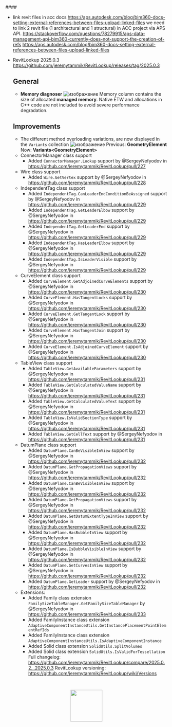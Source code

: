 <head>
<meta http-equiv="Content-Type" content="text/html; charset=utf-8">
<link rel="stylesheet" type="text/css" href="bc.css">
<!-- https://highlightjs.org/#usage
<link rel="stylesheet" href="https://cdnjs.cloudflare.com/ajax/libs/highlight.js/11.9.0/styles/default.min.css">
<script src="https://cdnjs.cloudflare.com/ajax/libs/highlight.js/11.9.0/highlight.min.js"></script>
<script>hljs.highlightAll();</script>
-->

<!-- https://prismjs.com -->
<link href="https://cdn.jsdelivr.net/npm/prismjs@1.29.0/themes/prism.min.css" rel="stylesheet" />
<script src="https://cdn.jsdelivr.net/npm/prismjs@1.29.0/components/prism-core.min.js"></script>
<script src="https://cdn.jsdelivr.net/npm/prismjs@1.29.0/plugins/autoloader/prism-autoloader.min.js"></script>
<style> code[class*=language-], pre[class*=language-] { font-size : 90%; } </style>
</head>

<!---


twitter:

 the @AutodeskRevit #RevitAPI #BIM @DynamoBIM

...

linkedin:

#BIM #DynamoBIM #AutodeskAPS #Revit #API #IFC #SDK #Autodesk #AEC #adsk

the [Revit API discussion forum](http://forums.autodesk.com/t5/revit-api-forum/bd-p/160) thread

<center>
<img src="img/" alt="" title="" width="600"/>
<p style="font-size: 80%; font-style:italic"></p>
</center>

-->

###


####<a name="2"></a>

- link revit files in acc docs
  https://aps.autodesk.com/blog/bim360-docs-setting-external-references-between-files-upload-linked-files
  we need to link 2 revit file (1 architectural and 1 structural) in ACC project via APS API.
  https://stackoverflow.com/questions/78279915/aps-data-management-api-bim360-currently-does-not-support-the-creation-of-refs
  https://aps.autodesk.com/blog/bim360-docs-setting-external-references-between-files-upload-linked-files

- RevitLookup 2025.0.3
  https://github.com/jeremytammik/RevitLookup/releases/tag/2025.0.3
  ## General
  - **Memory diagnoser**
    ![изображение](https://github.com/jeremytammik/RevitLookup/assets/20504884/dfa0fc23-5a63-452d-8a73-25009424c99c)
    Memory column contains the size of allocated **managed memory**.
    Native ETW and allocations in C++ code are not included to avoid severe performance degradation.
  ## Improvements
  - The different method overloading variations, are now displayed in the `Variants` collection
    ![изображение](https://github.com/jeremytammik/RevitLookup/assets/20504884/22d8c84b-097c-4da3-9dfa-f091a6de9b7f)
    Previous: **GeometryElement**
    Now: **Variants\<GeometryElement\>**
  - ConnectorManager class support
      - Added `ConnectorManager.Lookup` support by @SergeyNefyodov in https://github.com/jeremytammik/RevitLookup/pull/227
  - Wire class support
      - Added `Wire.GetVertex` support by @SergeyNefyodov in https://github.com/jeremytammik/RevitLookup/pull/228
  - IndependentTag class support
      - Added `IndependentTag.CanLeaderEndConditionBeAssigned` support by @SergeyNefyodov in https://github.com/jeremytammik/RevitLookup/pull/229
      - Added `IndependentTag.GetLeaderElbow` support by @SergeyNefyodov in https://github.com/jeremytammik/RevitLookup/pull/229
      - Added `IndependentTag.GetLeaderEnd` support by @SergeyNefyodov in https://github.com/jeremytammik/RevitLookup/pull/229
      - Added `IndependentTag.HasLeaderElbow` support by @SergeyNefyodov in https://github.com/jeremytammik/RevitLookup/pull/229
      - Added `IndependentTag.IsLeaderVisible` support by @SergeyNefyodov in https://github.com/jeremytammik/RevitLookup/pull/229
  - CurveElement class support
      - Added `CurveElement.GetAdjoinedCurveElements` support by @SergeyNefyodov in https://github.com/jeremytammik/RevitLookup/pull/230
      - Added `CurveElement.HasTangentLocks` support by @SergeyNefyodov in https://github.com/jeremytammik/RevitLookup/pull/230
      - Added `CurveElement.GetTangentLock` support by @SergeyNefyodov in https://github.com/jeremytammik/RevitLookup/pull/230
      - Added `CurveElement.HasTangentJoin` support by @SergeyNefyodov in https://github.com/jeremytammik/RevitLookup/pull/230
      - Added `CurveElement.IsAdjoinedCurveElement` support by @SergeyNefyodov in https://github.com/jeremytammik/RevitLookup/pull/230
  - TableView class support
      - Added `TableView.GetAvailableParameters` support by @SergeyNefyodov in https://github.com/jeremytammik/RevitLookup/pull/231
      - Added `TableView.GetCalculatedValueName` support by @SergeyNefyodov in https://github.com/jeremytammik/RevitLookup/pull/231
      - Added `TableView.GetCalculatedValueText` support by @SergeyNefyodov in https://github.com/jeremytammik/RevitLookup/pull/231
      - Added `TableView.IsValidSectionType` support by @SergeyNefyodov in https://github.com/jeremytammik/RevitLookup/pull/231
      - Added `TableView.GetCellText` support by @SergeyNefyodov in https://github.com/jeremytammik/RevitLookup/pull/231
  - DatumPlane class support
      - Added `DatumPlane.CanBeVisibleInView` support by @SergeyNefyodov in https://github.com/jeremytammik/RevitLookup/pull/232
      - Added `DatumPlane.GetPropagationViews` support by @SergeyNefyodov in https://github.com/jeremytammik/RevitLookup/pull/232
      - Added `DatumPlane.CanBeVisibleInView` support by @SergeyNefyodov in https://github.com/jeremytammik/RevitLookup/pull/232
      - Added `DatumPlane.GetPropagationViews` support by @SergeyNefyodov in https://github.com/jeremytammik/RevitLookup/pull/232
      - Added `DatumPlane.GetDatumExtentTypeInView` support by @SergeyNefyodov in https://github.com/jeremytammik/RevitLookup/pull/232
      - Added `DatumPlane.HasBubbleInView` support by @SergeyNefyodov in https://github.com/jeremytammik/RevitLookup/pull/232
      - Added `DatumPlane.IsBubbleVisibleInView` support by @SergeyNefyodov in https://github.com/jeremytammik/RevitLookup/pull/232
      - Added `DatumPlane.GetCurvesInView` support by @SergeyNefyodov in https://github.com/jeremytammik/RevitLookup/pull/232
      - Added `DatumPlane.GetLeader` support by @SergeyNefyodov in https://github.com/jeremytammik/RevitLookup/pull/232
  - Extensions:
    - Added Family class extension `FamilySizeTableManager.GetFamilySizeTableManager` by @SergeyNefyodov in https://github.com/jeremytammik/RevitLookup/pull/233
    - Added FamilyInstance class extension `AdaptiveComponentInstanceUtils.GetInstancePlacementPointElementRefIds`
    - Added FamilyInstance class extension `AdaptiveComponentInstanceUtils.IsAdaptiveComponentInstance`
    - Added Solid class extension `SolidUtils.SplitVolumes`
    - Added Solid class extension `SolidUtils.IsValidForTessellation`
  Full changelog: https://github.com/jeremytammik/RevitLookup/compare/2025.0.2...2025.0.3
  RevitLookup versioning: https://github.com/jeremytammik/RevitLookup/wiki/Versions


<pre><code class="language-cs">
</code></pre>


<center>
<img src="img/" alt="" title="" width="99"/> <!-- Pixel Height: 358 Pixel Width: 599 -->
</center>



